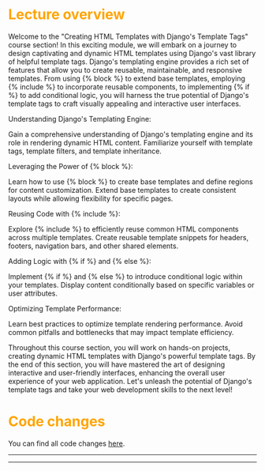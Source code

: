 # <span style="color:orange">Lecture overview</span>

Welcome to the "Creating HTML Templates with Django's Template Tags" course section! In this exciting module, we will embark on a journey to design captivating and dynamic HTML templates using Django's vast library of helpful template tags. Django's templating engine provides a rich set of features that allow you to create reusable, maintainable, and responsive templates. From using {% block %} to extend base templates, employing {% include %} to incorporate reusable components, to implementing {% if %} to add conditional logic, you will harness the true potential of Django's template tags to craft visually appealing and interactive user interfaces.

Understanding Django's Templating Engine:

Gain a comprehensive understanding of Django's templating engine and its role in rendering dynamic HTML content.
Familiarize yourself with template tags, template filters, and template inheritance.

Leveraging the Power of {% block %}:

Learn how to use {% block %} to create base templates and define regions for content customization.
Extend base templates to create consistent layouts while allowing flexibility for specific pages.

Reusing Code with {% include %}:

Explore {% include %} to efficiently reuse common HTML components across multiple templates.
Create reusable template snippets for headers, footers, navigation bars, and other shared elements.

Adding Logic with {% if %} and {% else %}:

Implement {% if %} and {% else %} to introduce conditional logic within your templates.
Display content conditionally based on specific variables or user attributes.

Optimizing Template Performance:

Learn best practices to optimize template rendering performance.
Avoid common pitfalls and bottlenecks that may impact template efficiency.

Throughout this course section, you will work on hands-on projects, creating dynamic HTML templates with Django's powerful template tags. By the end of this section, you will have mastered the art of designing interactive and user-friendly interfaces, enhancing the overall user experience of your web application. Let's unleash the potential of Django's template tags and take your web development skills to the next level!

# <span style="color:orange">Code changes</span>

You can find all code changes [here](https://github.com/bobby-didcoding/build-and-deploy-dockerised-django-app-handbook/pull/14/files).


***
***